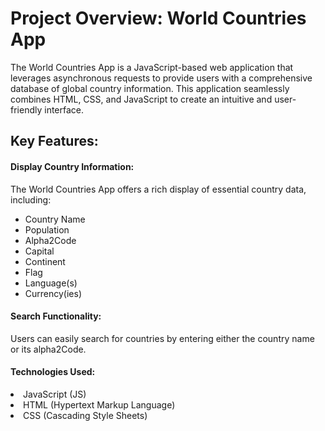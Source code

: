 # Project Overview: World Countries App
The World Countries App is a JavaScript-based web application that leverages asynchronous requests to provide users with a comprehensive database of global country information. This application seamlessly combines HTML, CSS, and JavaScript to create an intuitive and user-friendly interface.

## Key Features:

#### Display Country Information:
The World Countries App offers a rich display of essential country data, including:
<ul>
  <li>Country Name </li>
  <li> Population</li>
  <li> Alpha2Code</li>
  <li> Capital</li>
  <li> Continent</li>
  <li> Flag</li>
  <li> Language(s)</li>
  <li> Currency(ies)</li>
</ul>

#### Search Functionality:
Users can easily search for countries by entering either the country name or its alpha2Code. 
#### Technologies Used:
  <li> JavaScript (JS)</li>
  <li> HTML (Hypertext Markup Language)</li>
  <li> CSS (Cascading Style Sheets)</li>
